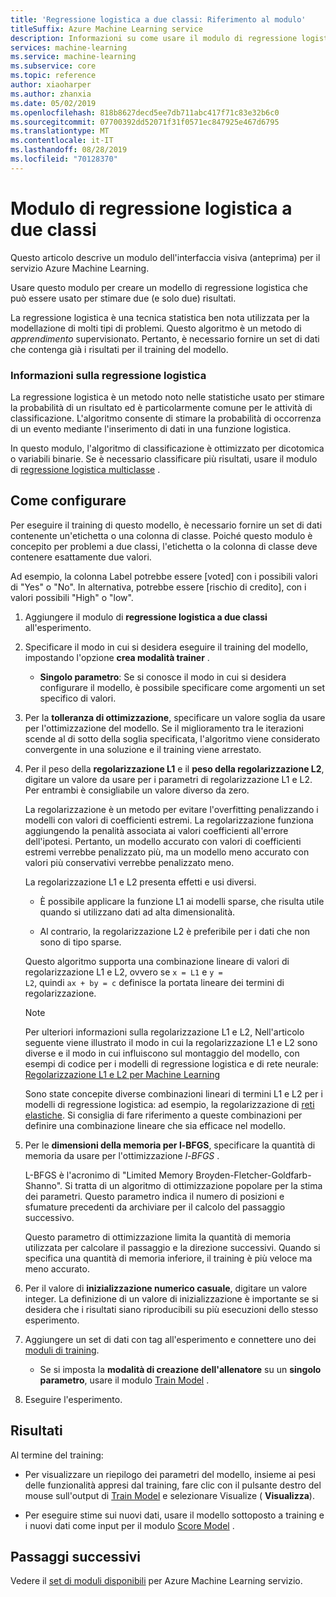 ```yaml
---
title: 'Regressione logistica a due classi: Riferimento al modulo'
titleSuffix: Azure Machine Learning service
description: Informazioni su come usare il modulo di regressione logistica a due classi nel servizio Azure Machine Learning per creare un modello di regressione logistica che può essere usato per stimare due (e solo due) risultati.
services: machine-learning
ms.service: machine-learning
ms.subservice: core
ms.topic: reference
author: xiaoharper
ms.author: zhanxia
ms.date: 05/02/2019
ms.openlocfilehash: 818b8627decd5ee7db711abc417f71c83e32b6c0
ms.sourcegitcommit: 07700392dd52071f31f0571ec847925e467d6795
ms.translationtype: MT
ms.contentlocale: it-IT
ms.lasthandoff: 08/28/2019
ms.locfileid: "70128370"
---
```

# <a name="two-class-logistic-regression-module"></a>Modulo di regressione logistica a due classi

Questo articolo descrive un modulo dell'interfaccia visiva (anteprima) per il servizio Azure Machine Learning.

Usare questo modulo per creare un modello di regressione logistica che può essere usato per stimare due (e solo due) risultati. 

La regressione logistica è una tecnica statistica ben nota utilizzata per la modellazione di molti tipi di problemi. Questo algoritmo è un metodo di *apprendimento* supervisionato.  Pertanto, è necessario fornire un set di dati che contenga già i risultati per il training del modello.  

### <a name="about-logistic-regression"></a>Informazioni sulla regressione logistica  

La regressione logistica è un metodo noto nelle statistiche usato per stimare la probabilità di un risultato ed è particolarmente comune per le attività di classificazione. L'algoritmo consente di stimare la probabilità di occorrenza di un evento mediante l'inserimento di dati in una funzione logistica.
  
In questo modulo, l'algoritmo di classificazione è ottimizzato per dicotomica o variabili binarie. Se è necessario classificare più risultati, usare il modulo di [regressione logistica multiclasse](./multiclass-logistic-regression.md) .

##  <a name="how-to-configure"></a>Come configurare  

Per eseguire il training di questo modello, è necessario fornire un set di dati contenente un'etichetta o una colonna di classe. Poiché questo modulo è concepito per problemi a due classi, l'etichetta o la colonna di classe deve contenere esattamente due valori. 

Ad esempio, la colonna Label potrebbe essere [voted] con i possibili valori di "Yes" o "No". In alternativa, potrebbe essere [rischio di credito], con i valori possibili "High" o "low". 
  
1.  Aggiungere il modulo di **regressione logistica a due classi** all'esperimento.  
  
2.  Specificare il modo in cui si desidera eseguire il training del modello, impostando l'opzione **crea modalità trainer** .  
  
    -   **Singolo parametro**: Se si conosce il modo in cui si desidera configurare il modello, è possibile specificare come argomenti un set specifico di valori.  
  
3.  Per la **tolleranza di ottimizzazione**, specificare un valore soglia da usare per l'ottimizzazione del modello. Se il miglioramento tra le iterazioni scende al di sotto della soglia specificata, l'algoritmo viene considerato convergente in una soluzione e il training viene arrestato.  
  
4.  Per il peso della **regolarizzazione L1** e il **peso della regolarizzazione L2**, digitare un valore da usare per i parametri di regolarizzazione L1 e L2. Per entrambi è consigliabile un valore diverso da zero.  
  
     La regolarizzazione è un metodo per evitare l'overfitting penalizzando i modelli con valori di coefficienti estremi. La regolarizzazione funziona aggiungendo la penalità associata ai valori coefficienti all'errore dell'ipotesi. Pertanto, un modello accurato con valori di coefficienti estremi verrebbe penalizzato più, ma un modello meno accurato con valori più conservativi verrebbe penalizzato meno.  
  
     La regolarizzazione L1 e L2 presenta effetti e usi diversi.  
  
    -   È possibile applicare la funzione L1 ai modelli sparse, che risulta utile quando si utilizzano dati ad alta dimensionalità.  
  
    -   Al contrario, la regolarizzazione L2 è preferibile per i dati che non sono di tipo sparse.  
  
     Questo algoritmo supporta una combinazione lineare di valori di regolarizzazione L1 e L2, ovvero se <code>x = L1</code> e <code>y = L2</code>, quindi <code>ax + by = c</code> definisce la portata lineare dei termini di regolarizzazione.  
  
    > [!NOTE]
    >  Per ulteriori informazioni sulla regolarizzazione L1 e L2, Nell'articolo seguente viene illustrato il modo in cui la regolarizzazione L1 e L2 sono diverse e il modo in cui influiscono sul montaggio del modello, con esempi di codice per i modelli di regressione logistica e di rete neurale:  [Regolarizzazione L1 e L2 per Machine Learning](https://msdn.microsoft.com/magazine/dn904675.aspx)  
    >
    > Sono state concepite diverse combinazioni lineari di termini L1 e L2 per i modelli di regressione logistica: ad esempio, la regolarizzazione di [reti elastiche](https://wikipedia.org/wiki/Elastic_net_regularization). Si consiglia di fare riferimento a queste combinazioni per definire una combinazione lineare che sia efficace nel modello.
      
5.  Per le **dimensioni della memoria per l-BFGS**, specificare la quantità di memoria da usare per l'ottimizzazione *l-BFGS* .  
  
     L-BFGS è l'acronimo di "Limited Memory Broyden-Fletcher-Goldfarb-Shanno". Si tratta di un algoritmo di ottimizzazione popolare per la stima dei parametri. Questo parametro indica il numero di posizioni e sfumature precedenti da archiviare per il calcolo del passaggio successivo.  
  
     Questo parametro di ottimizzazione limita la quantità di memoria utilizzata per calcolare il passaggio e la direzione successivi. Quando si specifica una quantità di memoria inferiore, il training è più veloce ma meno accurato.  
  
6.  Per il valore di **inizializzazione numerico casuale**, digitare un valore integer. La definizione di un valore di inizializzazione è importante se si desidera che i risultati siano riproducibili su più esecuzioni dello stesso esperimento.  
  
  
8. Aggiungere un set di dati con tag all'esperimento e connettere uno dei [moduli di training](module-reference.md).  
  
    -   Se si imposta la **modalità di creazione dell'allenatore** su un **singolo parametro**, usare il modulo [Train Model](./train-model.md) .  
  
9. Eseguire l'esperimento.  
  
## <a name="results"></a>Risultati

Al termine del training:

+ Per visualizzare un riepilogo dei parametri del modello, insieme ai pesi delle funzionalità appresi dal training, fare clic con il pulsante destro del mouse sull'output di [Train Model](./train-model.md) e selezionare Visualize ( **Visualizza**).   
  
+ Per eseguire stime sui nuovi dati, usare il modello sottoposto a training e i nuovi dati come input per il modulo [Score Model](./score-model.md) . 


## <a name="next-steps"></a>Passaggi successivi

Vedere il [set di moduli disponibili](module-reference.md) per Azure Machine Learning servizio. 